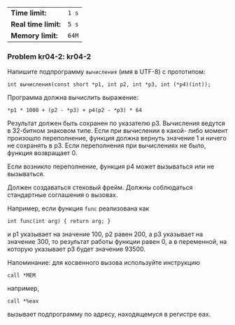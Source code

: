 |                      |       |
|----------------------|-------|
| **Time limit:**      | `1 s` |
| **Real time limit:** | `5 s` |
| **Memory limit:**    | `64M` |


### Problem kr04-2: kr04-2

Напишите подпрограмму `вычисления` (имя в UTF-8) с прототипом:

    
    
    int вычисления(const short *p1, int p2, int *p3, int (*p4)(int));

Программа должна вычислить выражение:

    
    
    *p1 * 1000 + (p2 - *p3) + p4(p2 - *p3) * 64

Результат должен быть сохранен по указателю p3. Вычисления
ведутся в 32-битном знаковом типе. Если при вычислении в какой-
либо момент произошло переполнение, функция должна вернуть
значение 1 и ничего не сохранять в p3. Если переполнения при
вычислениях не было, функция возвращает 0.

Если возникло переполнение, функция p4 может вызываться или не
вызываться.

Должен создаваться стековый фрейм. Должны соблюдаться стандартные
соглашения о вызовах.

Например, если функция `func` реализована как

    
    
    int func(int arg) { return arg; }

и p1 указывает на значение 100, p2 равен 200, а p3 указывает на
значение 300, то результат работы функции равен 0, а в
переменной, на которую указывает p3 будет значение 93500.

Напоминание: для косвенного вызова используйте инструкцию

    
    
    call *MEM

например,

    
    
    call *%eax

вызывает подпрограмму по адресу, находящемуся в регистре eax.

